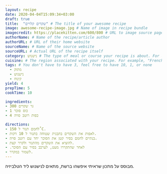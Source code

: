 ```yaml
---
layout: recipe
date: 2020-04-04T15:09:34+03:00
draft: true    
title:  "שקדים קלויים" # The title of your awesome recipe
image: awesome-recipe-image.jpg # Name of image in recipe bundle
imagecredit: https://placekitten.com/600/800 # URL to image source page, website, or creator
authorName: # Name of the recipe/article author
authorURL: # URL of their home website
sourceName: # Name of the source website
sourceURL: # Actual URL of the recipe itself
category: נישנוש # The type of meal or course your recipe is about. For example: "dinner", "entree", or "dessert".
cuisine: # The region associated with your recipe. For example, "French", Mediterranean", or "American".
tags: # You don't have to have 3, feel free to have 10, 1, or none
  - מתוק
  - נישנוש
  - קינוח 
yield: 4
prepTime: 5
cookTime: 10

ingredients:
- 300 גר שקדים
- 1 כוס סוכר
- 4 כפות רוטב סויה

directions:
- לחמם תנור ל 150˚C.
- לאפות את השקדים בתבנית שטוחה בתנור ל 10 דקות.
- בנתיים לחמם בסיר קטן את הסוכר יחד עם רוטב סויה.
- להוציא את השקדים מהתנור ולקרר קצת.
- .לאחר שהתקררו מעט, לערבב בסיר עם הסוכר
- לשמור במקרר.
---
```


מבוסס על מתכון שראיתי איפשהו ברשת, מתאים לנישנוש ליד הטלביזיה.